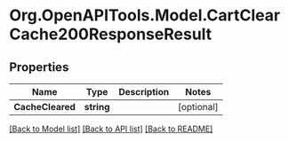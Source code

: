 # Org.OpenAPITools.Model.CartClearCache200ResponseResult

## Properties

Name | Type | Description | Notes
------------ | ------------- | ------------- | -------------
**CacheCleared** | **string** |  | [optional] 

[[Back to Model list]](../README.md#documentation-for-models) [[Back to API list]](../README.md#documentation-for-api-endpoints) [[Back to README]](../README.md)

